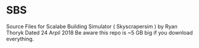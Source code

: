 # SBS
Source Files for Scalabe Building Simulator ( Skyscrapersim ) by Ryan Thoryk
Dated 24 Arpil 2018
Be aware this repo is ~5 GB big if you download everything.
